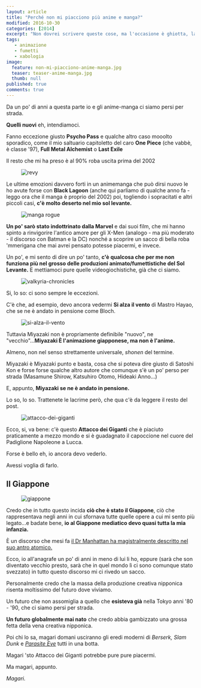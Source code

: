 ```yaml
---
layout: article
title: "Perché non mi piacciono più anime e manga?"
modified: 2016-10-30
categories: [2014]
excerpt: "Non dovrei scrivere queste cose, ma l'occasione è ghiotta, la bile è tanta..."
tags: 
   - animazione
   - fumetti
   - xabologia
image: 
  feature: non-mi-piacciono-anime-manga.jpg
  teaser: teaser-anime-manga.jpg
  thumb: null
published: true
comments: true
---
```


Da un po' di anni a questa parte io e gli anime-manga ci siamo persi per strada.

**Quelli nuovi** eh, intendiamoci.

Fanno eccezione giusto **Psycho Pass** e qualche altro caso mooolto sporadico, come il mio saltuario capitoletto del caro **One Piece** (che vabbè, è classe '97), **Full Metal Alchemist** o **Last Exile**

Il resto che mi ha preso è al 90% roba uscita prima del 2002

<figure>
<img src='http://2.bp.blogspot.com/-e_cJQ2rBvEM/VFoG2hFEiTI/AAAAAAAAK1U/QQJNZ66kock/s1600/Revy_Black_Lagoon_OP.jpg' alt='revy'>
</figure>

Le ultime emozioni davvero forti in un animemanga che può dirsi nuovo le ho avute forse con **Black Lagoon** (anche qui parliamo di qualche anno fa - leggo ora che il manga è proprio del 2002) poi, togliendo i sopracitati e altri piccoli casi, **c'è molto deserto nel mio sol levante.**

<figure>
<img src='http://1.bp.blogspot.com/-pb-EyO8JgJ8/VFoMQCyfBSI/AAAAAAAAK2E/LAVELfH6-So/s1600/rogue_x_men_manga_20_colored_by_gordonalyx-d5sffyc.jpg' alt='manga rogue'>
</figure>

**Un po' sarò stato indottrinato dalla Marvel** e dai suoi film, che mi hanno spinto a rinvigorire l'antico amore per gli X-Men (analogo - ma più moderato - il discorso con Batman e la DC) nonché a scoprire un sacco di bella roba 'mmerigana che mai avrei pensato potesse piacermi, e invece.

Un po', e mi sento di dire un po' tanto, **c'è qualcosa che per me non funziona più nel grosso delle produzioni animato/fumettistiche del Sol Levante.** E mettiamoci pure quelle videogiochistiche, già che ci siamo.

<figure>
<img src='http://3.bp.blogspot.com/-nK5PkjK5QgU/VFoIQ-8_r0I/AAAAAAAAK1g/bayhO2w_5Co/s1600/Valk_hero_vf3.jpg' alt='valkyria-chronicles'>
</figure>

Si, lo so: ci sono sempre le eccezioni.

C'è che, ad esempio, devo ancora vedermi **Si alza il vento** di Mastro Hayao, che se ne è andato in pensione come Bloch.

<figure>
<img src='http://3.bp.blogspot.com/-75gZyywT7Z0/VFoK_fHsByI/AAAAAAAAK14/zAYEzUXj7zc/s1600/si-alza-il-vento.jpg' alt='si-alza-il-vento'>
</figure>

Tuttavia Miyazaki non è propriamente definibile "nuovo", ne "vecchio"...**Miyazaki È l'animazione giapponese, ma non è l'anime.**

Almeno, non nel senso strettamente universale, _shonen_ del termine.

Miyazaki è Miyazaki punto e basta, cosa che si poteva dire giusto di Satoshi Kon e forse forse qualche altro autore che comunque s'è un po' perso per strada (Masamune Shirow, Katsuhiro Otomo, Hideaki Anno...)

E, appunto, **Miyazaki se ne è andato in pensione.**

Lo so, lo so. Trattenete le lacrime però, che qua c'è da leggere il resto del post. 

<figure>
<img src='http://2.bp.blogspot.com/-Dngn7Z2wj4M/VFoJYCXIXjI/AAAAAAAAK1s/gwcHbsLeaxc/s1600/67-foto-video-lucca-comics-2014-varie.jpg' alt='attacco-dei-giganti'>
</figure>

Ecco, si, va bene: c'è questo **Attacco dei Giganti** che è piaciuto praticamente a mezzo mondo e si è guadagnato il capoccione nel cuore del Padiglione Napoleone a Lucca.

Forse è bello eh, io ancora devo vederlo. 

Avessi voglia di farlo.

## Il Giappone 

<figure>
<img src='http://4.bp.blogspot.com/-dEZe5kwMdGg/VFoMoUjyXqI/AAAAAAAAK2M/--40L9mya7c/s1600/japan.jpeg' alt='giappone'>
</figure>

Credo che in tutto questo incida **ciò che è stato il Giappone**, ciò che rappresentava negli anni in cui sfornava tutte quelle opere a cui mi sento più legato...e badate bene, **io al Giappone mediatico devo quasi tutta la mia infanzia.**

È un discorso che mesi fa [il Dr Manhattan ha magistralmente descritto nel suo antro atomico.](http://docmanhattan.blogspot.it/2014/08/giappone-in-film-fantascienza-anni-80-e-90.html)

Ecco, io all'anagrafe un po' di anni in meno di lui li ho, eppure (sarà che son diventato vecchio presto, sarà che in quel mondo lì ci sono comunque stato svezzato) in tutto questo discorso mi ci rivedo un sacco.

Personalmente credo che la massa della produzione creativa nipponica risenta moltissimo del futuro dove viviamo.

Un futuro che non assomiglia a quello che **esisteva già** nella Tokyo anni '80 - '90, che ci siamo persi per strada.

**Un futuro globalmente mai nato** che credo abbia gambizzato una grossa fetta della vena creativa nipponica.

Poi chi lo sa, magari domani usciranno gli eredi moderni di _Berserk, Slam Dunk_ e [_Parasite Eve_](http://xabacadabra.com/2015/parasite-eve-recensione/) tutti in una botta.

Magari 'sto Attacco dei Giganti potrebbe pure pure piacermi.

Ma magari, appunto.

_Magari._